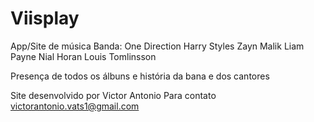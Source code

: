 # Viisplay
App/Site de música
Banda: One Direction
Harry Styles
Zayn Malik
Liam Payne
Nial Horan
Louis Tomlinsson

Presença de todos os álbuns e história da bana e dos cantores

Site desenvolvido por Victor Antonio
Para contato victorantonio.vats1@gmail.com

 

